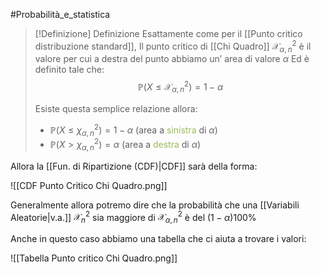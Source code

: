 #Probabilità_e_statistica 

>[!Definizione]  Definizione
>Esattamente come per il [[Punto critico distribuzione standard]], Il punto critico di [[Chi Quadro]] $\mathcal{X}^2_{\alpha,n}$ è il valore per cui a destra del punto abbiamo un’ area di valore $\alpha$
>Ed è definito tale che:
>$$\mathbb{P}(X\leq \mathcal{X}^2_{\alpha,n})=1-\alpha$$
>
>Esiste questa semplice relazione allora:
>- $\mathbb{P}(X\leq \chi^2_{\alpha,n})=1-\alpha$ (area a <font color="#9bbb59">sinistra</font> di $\alpha$)
>- $\mathbb{P}(X > \chi^2_{\alpha,n})=\alpha$ (area a <font color="#9bbb59">destra</font> di $\alpha$)

Allora la [[Fun. di Ripartizione (CDF)|CDF]] sarà della forma:

![[CDF Punto Critico Chi Quadro.png]]

Generalmente allora potremo dire che la probabilità che una [[Variabili Aleatorie|v.a.]] $\mathcal{X}^2_{n}$ sia maggiore di $\mathcal{X}^2_{\alpha,n}$ è del
$(1-\alpha)100\%$


Anche in questo caso abbiamo una tabella che ci aiuta a trovare  i valori:

![[Tabella Punto critico Chi Quadro.png]]
